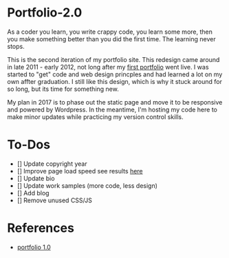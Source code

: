 # Portfolio-2.0

As a coder you learn, you write crappy code, you learn some more, then you make something better than you did the first time. The learning never stops.

This is the second iteration of my portfolio site. This redesign came around in late 2011 - early 2012, not long after my [first portfolio](https://scrabill.github.io/) went live. I was started to "get" code and web design princples and had learned a lot on my own affter graduation. I still like this design, which is why it stuck around for so long, but its time for something new. 

My plan in 2017 is to phase out the static page and move it to be responsive and powered by Wordpress. In the meantime, I'm hosting my code here to make minor updates while practicing my version control skills. 

# To-Dos

- [] Update copyright year
- [] Improve page load speed see results [here](https://developers.google.com/speed/pagespeed/insights/?url=shannoncrabill.com&tab=mobile)
- [] Update bio
- [] Update work samples (more code, less design)
- [] Add blog 
- [] Remove unused CSS/JS

# References

* [portfolio 1.0](https://github.com/scrabill/scrabill.github.io)